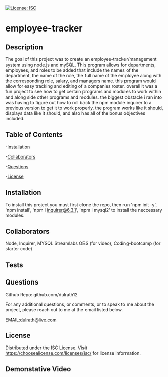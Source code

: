 [![License: ISC](https://img.shields.io/badge/License-ISC-blue.svg)](https://opensource.org/licenses/ISC)

# employee-tracker

## Description
The goal of this project was to create an employee-tracker/management system using node.js and mySQL. This program allows for departments, employees, and roles to be added that include the names of the department, the name of the role, the full name of the employee along with the corresponding role, salary, and managers name. this program would allow for easy tracking and editing of a companies roster. overall it was a fun project to see how to get certain programs and modules to work within and along side other programs and modules. the biggest obstacle i ran into was having to figure out how to roll back the npm module inquirer to a previous version to get it to work properly. the program works like it should, displays data like it should, and also has all of the bonus objectives included. 


## Table of Contents

-[Installation](#Installation)

-[Collaborators](#Collaborators)

-[Questions](#Questions)

-[License](#License)

## Installation
To install this project you must first clone the repo, then run 'npm init -y', 'npm install', 'npm i inquirer@6.3.1', 'npm i mysql2' to install the neccessary modules.



## Collaborators
Node, Inquirer, MYSQL Streamlabs OBS (for video), Coding-bootcamp (for starter code)

## Tests


## Questions
Github Repo: github.com/dulrath12

For any additional questions, or comments, or to speak to me about the project, please reach out to me at the email listed below.

EMAIL:dulrath@live.com

## License
Distributed under the ISC License. Visit https://choosealicense.com/licenses/isc/ for license information.

## Demonstative Video
